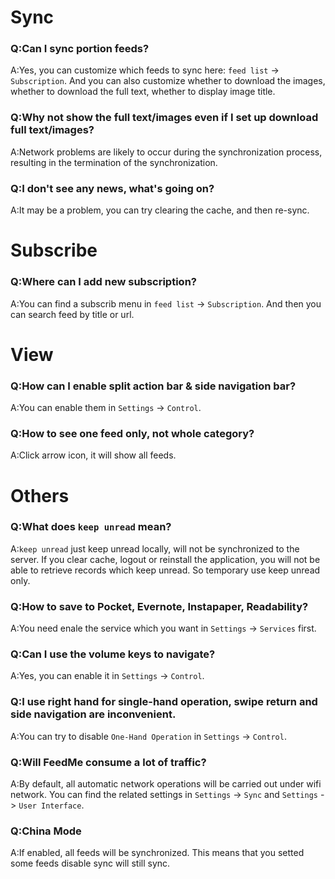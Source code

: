 # Sync
### Q:Can I sync portion feeds?
A:Yes, you can customize which feeds to sync here: `feed list` -> `Subscription`. And you can also customize whether to download the images, whether to download the full text, whether to display image title.

### Q:Why not show the full text/images even if I set up download full text/images?
A:Network problems are likely to occur during the synchronization process, resulting in the termination of the synchronization.

### Q:I don't see any news, what's going on?
A:It may be a problem, you can try clearing the cache, and then re-sync.

# Subscribe
### Q:Where can I add new subscription?
A:You can find a subscrib menu in `feed list` -> `Subscription`. And then you can search feed by title or url.

# View
### Q:How can I enable split action bar & side navigation bar?
A:You can enable them in `Settings` -> `Control`.

### Q:How to see one feed only, not whole category?
A:Click arrow icon, it will show all feeds.

# Others
### Q:What does `keep unread` mean?
A:`keep unread` just keep unread locally, will not be synchronized to the server. If you clear cache, logout or reinstall the application, you will not be able to retrieve records which keep unread. So temporary use keep unread only.

### Q:How to save to Pocket, Evernote, Instapaper, Readability?
A:You need enale the service which you want in `Settings` -> `Services` first.

### Q:Can I use the volume keys to navigate?
A:Yes, you can enable it in `Settings` -> `Control`.

### Q:I use right hand for single-hand operation, swipe return and side navigation are inconvenient.
A:You can try to disable `One-Hand Operation` in `Settings` -> `Control`.

### Q:Will FeedMe consume a lot of traffic?
A:By default, all automatic network operations will be carried out under wifi network. You can find the related settings in `Settings` -> `Sync` and `Settings` -> `User Interface`.

### Q:China Mode
A:If enabled, all feeds will be synchronized. This means that you setted some feeds disable sync will still sync.

